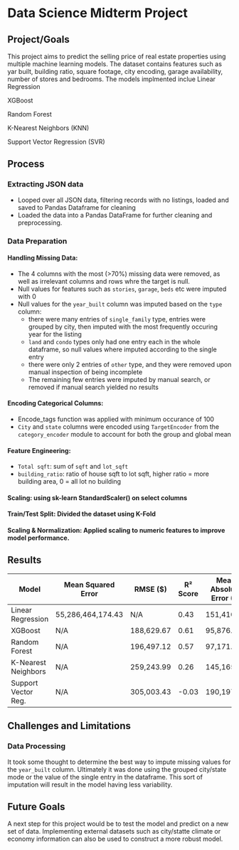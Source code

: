  # Data Science Midterm Project

## Project/Goals
This project aims to predict the selling price of real estate properties using multiple machine learning models. The dataset contains features such as yar built, building ratio, square footage, city encoding, garage availability, number of stores and bedrooms.  The models implmented inclue 
Linear Regression

XGBoost

Random Forest

K-Nearest Neighbors (KNN)

Support Vector Regression (SVR)

## Process
### Extracting JSON data
- Looped over all JSON data, filtering records with no listings, loaded and saved to Pandas Dataframe for cleaning 
- Loaded the data into a Pandas DataFrame for further cleaning and preprocessing.
### Data Preparation  
#### Handling Missing Data: 
- The 4 columns with the most (>70%) missing data were removed, as well as irrelevant columns and rows whre the target is null.
- Null values for features such as `stories`, `garage`, `beds` etc were imputed with 0
- Null values for the `year_built` column was imputed based on the `type` column:
  - there were many entries of `single_family` type, entries were grouped by city, then imputed with the most frequently occuring year for the listing
  - `land` and `condo` types only had one entry each in the whole dataframe, so null values where imputed according to the single entry
  - there were only 2 entries of `other` type, and they were removed upon manual inspection of being incomplete
  - The remaining few entries were imputed by manual search, or removed if manual search yielded no results
#### Encoding Categorical Columns:
- Encode_tags function was applied with minimum occurance of 100
- `City` and `state` columns were encoded using `TargetEncoder` from the `category_encoder` module to account for both the group and global mean 
#### Feature Engineering: 
- `Total sqft`: sum of `sqft` and `lot_sqft`
- `building_ratio`: ratio of house sqft to lot sqft, higher ratio = more building area, 0 = all lot no building
#### Scaling: using sk-learn StandardScaler() on select columns 
#### Train/Test Split: Divided the dataset using K-Fold 
#### Scaling & Normalization: Applied scaling to numeric features to improve model performance.


## Results

| Model               | Mean Squared Error | RMSE ($)     | R² Score | Mean Absolute Error ($) | Adjusted R² Score |
|---------------------|------------------  |--------------|----------|------------------       |----------------|
| Linear Regression   | 55,286,464,174.43  | N/A          | 0.43     | 151,410.45              | 0.38           |
| XGBoost             | N/A                | 188,629.67   | 0.61     | 95,876.97               | N/A            |
| Random Forest       | N/A                | 196,497.12   | 0.57     | 97,171.21               | N/A            |
| K-Nearest Neighbors | N/A                | 259,243.99   | 0.26     | 145,165.42              | N/A            |
| Support Vector Reg. | N/A                | 305,003.43   | -0.03    | 190,197.95              | N/A            |



## Challenges and Limitations 
### Data Processing 
It took some thought to determine the best way to impute missing values for the `year_built` column. Ultimately it was done using the grouped city/state mode or the value of the single entry in the dataframe. This sort of imputation will result in the model having less variability. 

## Future Goals
A next step for this project would be to test the model and predict on a new set of data. Implementing external datasets such as city/statte climate or economy information can also be used to construct a more robust model. 
